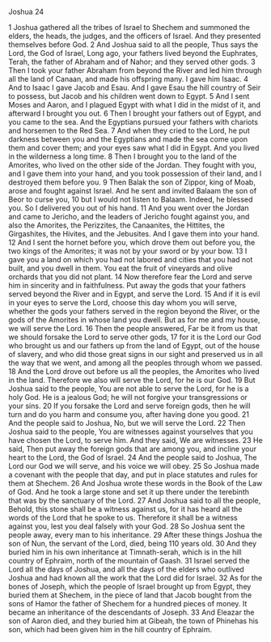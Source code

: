 Joshua 24

1	Joshua gathered all the tribes of Israel to Shechem and summoned the elders, the heads, the judges, and the officers of Israel. And they presented themselves before God.
2	And Joshua said to all the people, Thus says the Lord, the God of Israel, Long ago, your fathers lived beyond the Euphrates, Terah, the father of Abraham and of Nahor; and they served other gods.
3	Then I took your father Abraham from beyond the River and led him through all the land of Canaan, and made his offspring many. I gave him Isaac.
4	And to Isaac I gave Jacob and Esau. And I gave Esau the hill country of Seir to possess, but Jacob and his children went down to Egypt.
5	And I sent Moses and Aaron, and I plagued Egypt with what I did in the midst of it, and afterward I brought you out.
6	Then I brought your fathers out of Egypt, and you came to the sea. And the Egyptians pursued your fathers with chariots and horsemen to the Red Sea.
7	And when they cried to the Lord, he put darkness between you and the Egyptians and made the sea come upon them and cover them; and your eyes saw what I did in Egypt. And you lived in the wilderness a long time.
8	Then I brought you to the land of the Amorites, who lived on the other side of the Jordan. They fought with you, and I gave them into your hand, and you took possession of their land, and I destroyed them before you.
9	Then Balak the son of Zippor, king of Moab, arose and fought against Israel. And he sent and invited Balaam the son of Beor to curse you,
10	but I would not listen to Balaam. Indeed, he blessed you. So I delivered you out of his hand.
11	And you went over the Jordan and came to Jericho, and the leaders of Jericho fought against you, and also the Amorites, the Perizzites, the Canaanites, the Hittites, the Girgashites, the Hivites, and the Jebusites. And I gave them into your hand.
12	And I sent the hornet before you, which drove them out before you, the two kings of the Amorites; it was not by your sword or by your bow.
13	I gave you a land on which you had not labored and cities that you had not built, and you dwell in them. You eat the fruit of vineyards and olive orchards that you did not plant.
14	Now therefore fear the Lord and serve him in sincerity and in faithfulness. Put away the gods that your fathers served beyond the River and in Egypt, and serve the Lord.
15	And if it is evil in your eyes to serve the Lord, choose this day whom you will serve, whether the gods your fathers served in the region beyond the River, or the gods of the Amorites in whose land you dwell. But as for me and my house, we will serve the Lord.
16	Then the people answered, Far be it from us that we should forsake the Lord to serve other gods,
17	for it is the Lord our God who brought us and our fathers up from the land of Egypt, out of the house of slavery, and who did those great signs in our sight and preserved us in all the way that we went, and among all the peoples through whom we passed.
18	And the Lord drove out before us all the peoples, the Amorites who lived in the land. Therefore we also will serve the Lord, for he is our God.
19	But Joshua said to the people, You are not able to serve the Lord, for he is a holy God. He is a jealous God; he will not forgive your transgressions or your sins.
20	If you forsake the Lord and serve foreign gods, then he will turn and do you harm and consume you, after having done you good.
21	And the people said to Joshua, No, but we will serve the Lord.
22	Then Joshua said to the people, You are witnesses against yourselves that you have chosen the Lord, to serve him. And they said, We are witnesses.
23	He said, Then put away the foreign gods that are among you, and incline your heart to the Lord, the God of Israel.
24	And the people said to Joshua, The Lord our God we will serve, and his voice we will obey.
25	So Joshua made a covenant with the people that day, and put in place statutes and rules for them at Shechem.
26	And Joshua wrote these words in the Book of the Law of God. And he took a large stone and set it up there under the terebinth that was by the sanctuary of the Lord.
27	And Joshua said to all the people, Behold, this stone shall be a witness against us, for it has heard all the words of the Lord that he spoke to us. Therefore it shall be a witness against you, lest you deal falsely with your God.
28	So Joshua sent the people away, every man to his inheritance.
29	After these things Joshua the son of Nun, the servant of the Lord, died, being 110 years old.
30	And they buried him in his own inheritance at Timnath-serah, which is in the hill country of Ephraim, north of the mountain of Gaash.
31	Israel served the Lord all the days of Joshua, and all the days of the elders who outlived Joshua and had known all the work that the Lord did for Israel.
32	As for the bones of Joseph, which the people of Israel brought up from Egypt, they buried them at Shechem, in the piece of land that Jacob bought from the sons of Hamor the father of Shechem for a hundred pieces of money. It became an inheritance of the descendants of Joseph.
33	And Eleazar the son of Aaron died, and they buried him at Gibeah, the town of Phinehas his son, which had been given him in the hill country of Ephraim.


